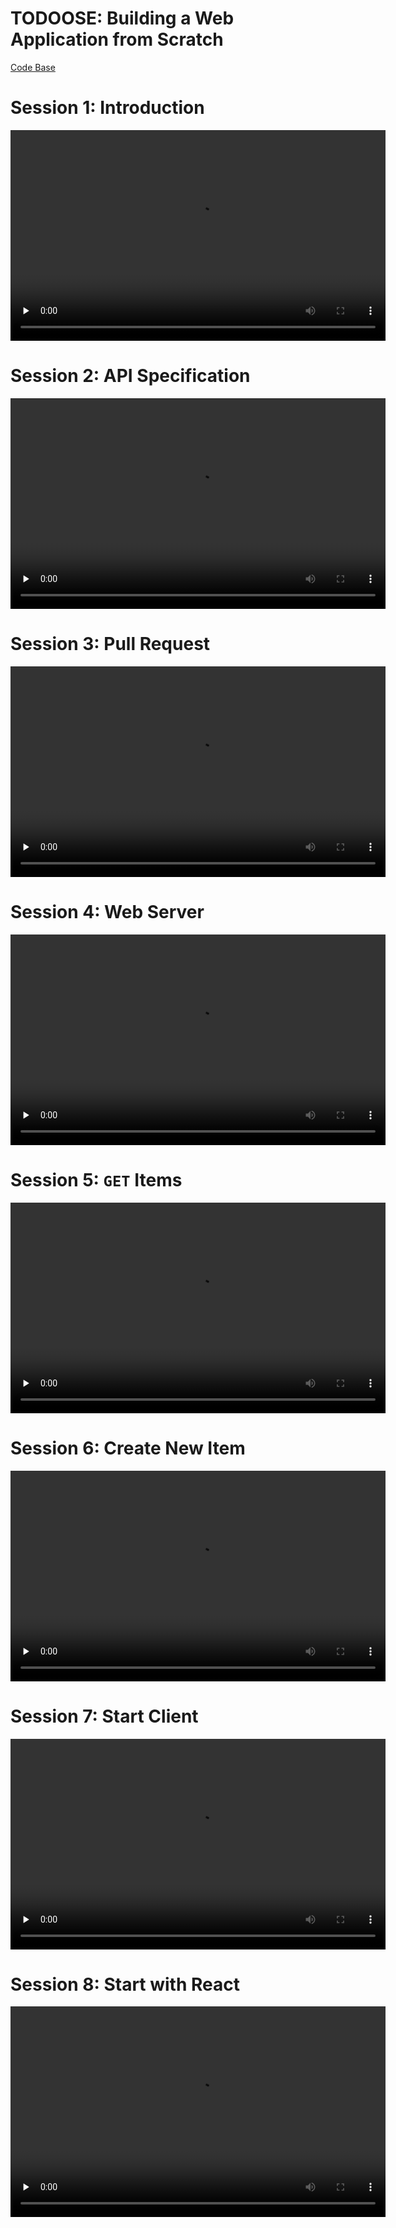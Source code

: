TODOOSE: Building a Web Application from Scratch
================================================

[Code Base](https://github.com/jhu-oose/todoose)

Session 1: Introduction
=======================

<video src="https://archive.org/download/todoose/todoose--session-1--introduction.mp4" controls preload="none" width="600" height="337"></video>

Session 2: API Specification
============================

<video src="https://archive.org/download/todoose/todoose--session-2--api-specification.mp4" controls preload="none" width="600" height="337"></video>

Session 3: Pull Request
=======================

<video src="https://archive.org/download/todoose/todoose--session-3--pull-request.mp4" controls preload="none" width="600" height="337"></video>

Session 4: Web Server
=====================

<video src="https://archive.org/download/todoose/todoose--session-4--web-server.mp4" controls preload="none" width="600" height="337"></video>

Session 5: `GET` Items
======================

<video src="https://archive.org/download/todoose/todoose--session-5--get-items.mp4" controls preload="none" width="600" height="337"></video>

Session 6: Create New Item
==========================

<video src="https://archive.org/download/todoose/todoose--session-6--create-new-item.mp4" controls preload="none" width="600" height="337"></video>

Session 7: Start Client
=======================

<video src="https://archive.org/download/todoose/todoose--session-7--start-client.mp4" controls preload="none" width="600" height="337"></video>

Session 8: Start with React
===========================

<video src="https://archive.org/download/todoose/todoose--session-8--start-with-react.mp4" controls preload="none" width="600" height="337"></video>
